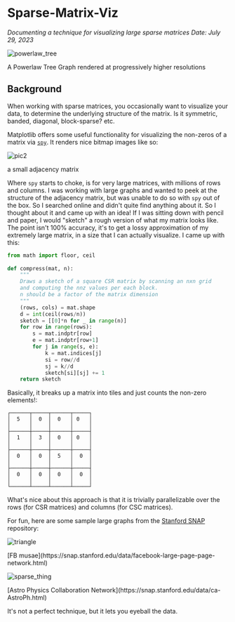 # Sparse-Matrix-Viz

_Documenting a technique for visualizing large sparse matrices_
_Date: July 29, 2023_

![powerlaw_tree](https://github.com/shur-complement/Sparse-Matrix-Viz/assets/139090555/918f5837-691a-41fa-906d-93e86f833e1a)
<figcaption>A Powerlaw Tree Graph rendered at progressively higher resolutions </figcaption>

## Background

When working with sparse matrices, you occasionally want to visualize your data, to determine the underlying structure
of the matrix. Is it symmetric, banded, diagonal, block-sparse? etc.

Matplotlib offers some useful functionality for visualizing the non-zeros of a matrix via [`spy`](https://matplotlib.org/stable/api/_as_gen/matplotlib.pyplot.spy.html). It renders nice bitmap images like so:

![pic2](https://github.com/shur-complement/Sparse-Matrix-Viz/assets/139090555/592c6692-42ca-4a94-b4e5-3a90c4670288)
<figcaption>a small adjacency matrix</figcaption>

Where `spy` starts to choke, is for very large matrices, with millions of rows and columns. I was working with large graphs and wanted to
peek at the structure of the adjacency matrix, but was unable to do so with `spy` out of the box. So I searched online and didn't quite find
anything about it. So I thought about it and came up with an idea! If I was sitting down with pencil and paper, I would "sketch" a rough
version of what my matrix looks like. The point isn't 100% accuracy, it's to get a lossy approximation of my extremely large matrix, in a size
that I can actually visualize. I came up with this:

```py
from math import floor, ceil                                           
                                                                       
def compress(mat, n):                                                  
    """                                                                
    Draws a sketch of a square CSR matrix by scanning an nxn grid      
    and computing the nnz values per each block.                       
    n should be a factor of the matrix dimension                       
    """                                                                
    (rows, cols) = mat.shape                                           
    d = int(ceil(rows/n))                                              
    sketch = [[0]*n for _ in range(n)]                                 
    for row in range(rows):                                            
        s = mat.indptr[row]                                            
        e = mat.indptr[row+1]                                          
        for j in range(s, e):                                          
            k = mat.indices[j]                                         
            si = row//d                                                
            sj = k//d                                                  
            sketch[si][sj] += 1                                        
    return sketch
```

Basically, it breaks up a matrix into tiles and just counts the non-zero elements!:

```
┌──────┬─────┬──────┬─────┐
│  5   │  0  │  0   │ 0   │
│      │     │      │     │
├──────┼─────┼──────┼─────┤
│  1   │  3  │  0   │ 0   │
│      │     │      │     │
├──────┼─────┼──────┼─────┤
│  0   │  0  │  5   │  0  │
│      │     │      │     │
├──────┼─────┼──────┼─────┤
│  0   │  0  │  0   │  0  │
│      │     │      │     │
└──────┴─────┴──────┴─────┘
```

What's nice about this approach is that it is trivially parallelizable over the rows (for CSR matrices) and columns (for CSC matrices).

For fun, here are some sample large graphs from the [Stanford SNAP](https://snap.stanford.edu/data/facebook-large-page-page-network.html) repository:

![triangle](https://github.com/shur-complement/Sparse-Matrix-Viz/assets/139090555/7ece5f28-6930-476b-a306-2ce7e8ab7c0a)
<figcaption>[FB musae](https://snap.stanford.edu/data/facebook-large-page-page-network.html)</figcaption>

![sparse_thing](https://github.com/shur-complement/Sparse-Matrix-Viz/assets/139090555/b956f579-6769-4bd3-9d91-e94e034e2c9a)
<figcaption>[Astro Physics Collaboration Network](https://snap.stanford.edu/data/ca-AstroPh.html)</figcaption>

It's not a perfect technique, but it lets you eyeball the data.
